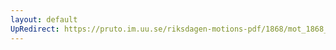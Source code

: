 ```yaml
---
layout: default
UpRedirect: https://pruto.im.uu.se/riksdagen-motions-pdf/1868/mot_1868__ak__42/mot_1868__ak__42-001.pdf
---
```

